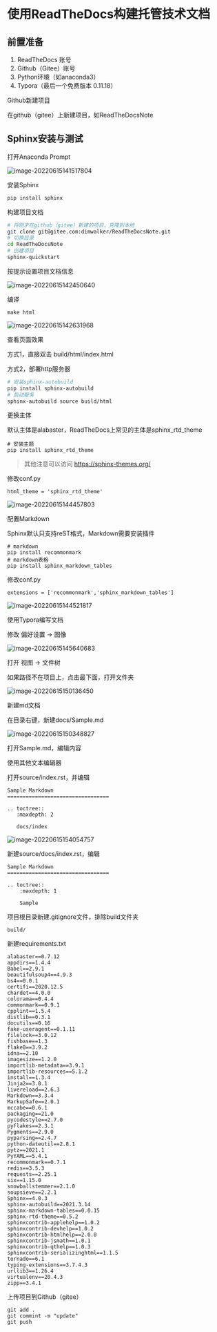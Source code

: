 # 使用ReadTheDocs构建托管技术文档

## 前置准备

1. ReadTheDocs 账号
2. Github（Gitee）账号
3. Python环境（如anaconda3）
4. Typora（最后一个免费版本 0.11.18）



Github新建项目

在github（gitee）上新建项目，如ReadTheDocsNote



## Sphinx安装与测试



打开Anaconda Prompt 

![image-20220615141517804](assets/images/image-20220615141517804.png)

安装Sphinx

```bash
pip install sphinx
```

构建项目文档

```bash
# 将刚才在github（gitee）新建的项目，克隆到本地
git clone git@gitee.com:dimwalker/ReadTheDocsNote.git
# 切换目录
cd ReadTheDocsNote
# 创建项目
sphinx-quickstart
```

按提示设置项目文档信息

![image-20220615142450640](assets/images/image-20220615142450640.png)

编译

```
make html
```

![image-20220615142631968](assets/images/image-20220615142631968.png)

查看页面效果

方式1，直接双击 build/html/index.html

方式2，部署http服务器

```bash
# 安装sphinx-autobuild
pip install sphinx-autobuild
# 启动服务
sphinx-autobuild source build/html
```

更换主体

默认主体是alabaster，ReadTheDocs上常见的主体是sphinx_rtd_theme

```
# 安装主题 
pip install sphinx_rtd_theme
```

> 其他注意可以访问 https://sphinx-themes.org/

修改conf.py

```
html_theme = 'sphinx_rtd_theme'
```

![image-20220615144457803](assets/images/image-20220615144457803.png)

配置Markdown

Sphinx默认只支持reST格式，Markdown需要安装插件

```
# markdown
pip install recommonmark
# markdown表格
pip install sphinx_markdown_tables
```

修改conf.py

```
extensions = ['recommonmark','sphinx_markdown_tables']
```

![image-20220615144521817](assets/images/image-20220615144521817.png)

使用Typora编写文档

修改 偏好设置 -> 图像

![image-20220615145640683](assets/images/image-20220615145640683.png)

打开 视图 -> 文件树

如果路径不在项目上，点击最下面，打开文件夹

![image-20220615150136450](assets/images/image-20220615150136450.png)

新建md文档

在目录右键，新建docs/Sample.md

![image-20220615150348827](assets/images/image-20220615150348827.png)

打开Sample.md，编辑内容

使用其他文本编辑器

打开source/index.rst，并编辑

```
Sample Markdown
=================================

.. toctree::
   :maxdepth: 2

   docs/index
```

![image-20220615154054757](assets/images/image-20220615154054757.png)

新建source/docs/index.rst，编辑

```
Sample Markdown
=================================
 
.. toctree::
    :maxdepth: 1

    Sample
```

项目根目录新建.gitignore文件，排除build文件夹

```
build/
```

新建requirements.txt

```
alabaster==0.7.12
appdirs==1.4.4
Babel==2.9.1
beautifulsoup4==4.9.3
bs4==0.0.1
certifi==2020.12.5
chardet==4.0.0
colorama==0.4.4
commonmark==0.9.1
cpplint==1.5.4
distlib==0.3.1
docutils==0.16
fake-useragent==0.1.11
filelock==3.0.12
fishbase==1.3
flake8==3.9.2
idna==2.10
imagesize==1.2.0
importlib-metadata==3.9.1
importlib-resources==5.1.2
install==1.3.4
Jinja2==3.0.1
livereload==2.6.3
Markdown==3.3.4
MarkupSafe==2.0.1
mccabe==0.6.1
packaging==21.0
pycodestyle==2.7.0
pyflakes==2.3.1
Pygments==2.9.0
pyparsing==2.4.7
python-dateutil==2.8.1
pytz==2021.1
PyYAML==5.4.1
recommonmark==0.7.1
redis==3.5.3
requests==2.25.1
six==1.15.0
snowballstemmer==2.1.0
soupsieve==2.2.1
Sphinx==4.0.3
sphinx-autobuild==2021.3.14
sphinx-markdown-tables==0.0.15
sphinx-rtd-theme==0.5.2
sphinxcontrib-applehelp==1.0.2
sphinxcontrib-devhelp==1.0.2
sphinxcontrib-htmlhelp==2.0.0
sphinxcontrib-jsmath==1.0.1
sphinxcontrib-qthelp==1.0.3
sphinxcontrib-serializinghtml==1.1.5
tornado==6.1
typing-extensions==3.7.4.3
urllib3==1.26.4
virtualenv==20.4.3
zipp==3.4.1

```

  上传项目到Github（gitee）

```
git add .
git commint -m "update"
git push
```